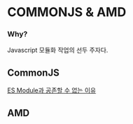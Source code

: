 # COMMONJS & AMD

### Why?

Javascript 모듈화 작업의 선두 주자다.



## CommonJS

[ES Module과 공존할 수 없는 이유](https://yceffort.kr/2020/08/commonjs-esmodules)



## AMD



